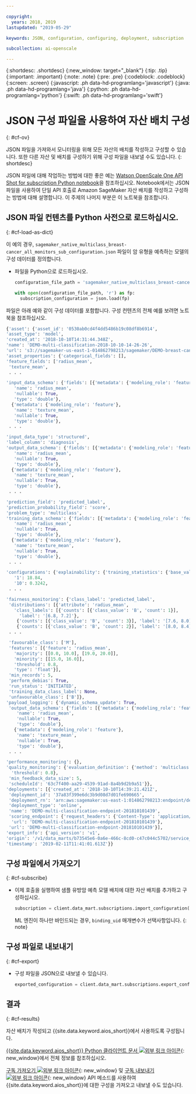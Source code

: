 ```yaml
---

copyright:
  years: 2018, 2019
lastupdated: "2019-05-29"

keywords: JSON, configuration, configuring, deployment, subscription

subcollection: ai-openscale

---
```


{:shortdesc: .shortdesc}
{:new_window: target="_blank"}
{:tip: .tip}
{:important: .important}
{:note: .note}
{:pre: .pre}
{:codeblock: .codeblock}
{:screen: .screen}
{:javascript: .ph data-hd-programlang='javascript'}
{:java: .ph data-hd-programlang='java'}
{:python: .ph data-hd-programlang='python'}
{:swift: .ph data-hd-programlang='swift'}

# JSON 구성 파일을 사용하여 자산 배치 구성
{: #cf-ov}

JSON 파일을 가져와서 모니터링을 위해 모든 자산의 배치를 작성하고 구성할 수 있습니다. 또한 다른 자산 및 배치를 구성하기 위해 구성 파일을 내보낼 수도 있습니다.
{: shortdesc}

JSON 파일에 대해 작업하는 방법에 대한 좋은 예는 [Watson OpenScale One API Shot for subscription Python notebook](https://github.com/pmservice/ai-openscale-tutorials/blob/master/notebooks/Watson%20OpenScale%20One%20API%20Shot%20for%20subscription.ipynb)을 참조하십시오. Notebook에서는 JSON 파일을 사용하여 단일 API 호출로 Amazon SageMaker 자산 배치를 작성하고 구성하는 방법에 대해 설명합니다. 이 주제의 나머지 부분은 이 노트북을 참조합니다.

## JSON 파일 컨텐츠를 Python 사전으로 로드하십시오.
{: #cf-load-as-dict}

이 예의 경우, `sagemaker_native_multiclass_breast-cancer_all_monitors_sub_configuration.json` 파일이 암 유형을 예측하는 모델의 구성 데이터를 정의합니다.

- 파일을 Python으로 로드하십시오.

    ```python
    configuration_file_path = 'sagemaker_native_multiclass_breast-cancer_all_monitors_sub_configuration.json'

  with open(configuration_file_path, 'r') as fp:
      subscription_configuration = json.load(fp)
    ```

파일은 아래 예와 같이 구성 데이터를 포함합니다. 구성 컨텐츠의 전체 예를 보려면 노트북을 참조하십시오.

  ```python
  {'asset': {'asset_id': '0530ab0cd4f4dd5486b19c08df8b6914',
  'asset_type': 'model',
  'created_at': '2018-10-10T14:31:44.348Z',
  'name': 'DEMO-multi-classification-2018-10-10-14-26-26',
  'url': 's3://sagemaker-us-east-1-014862798213/sagemaker/DEMO-breast-cancer-prediction/DEMO-multi-classification-2018-10-10-14-26-26/output/model.tar.gz'},
 'asset_properties': {'categorical_fields': [],
  'feature_fields': ['radius_mean',
   'texture_mean',
   . . .

  'input_data_schema': {'fields': [{'metadata': {'modeling_role': 'feature'},
     'name': 'radius_mean',
     'nullable': True,
     'type': 'double'},
    {'metadata': {'modeling_role': 'feature'},
     'name': 'texture_mean',
     'nullable': True,
     'type': 'double'},
   . . .

  'input_data_type': 'structured',
  'label_column': 'diagnosis',
  'output_data_schema': {'fields': [{'metadata': {'modeling_role': 'feature'},
     'name': 'radius_mean',
     'nullable': True,
     'type': 'double'},
    {'metadata': {'modeling_role': 'feature'},
     'name': 'texture_mean',
     'nullable': True,
     'type': 'double'},
   . . .

  'prediction_field': 'predicted_label',
  'prediction_probability_field': 'score',
  'problem_type': 'multiclass',
  'training_data_schema': {'fields': [{'metadata': {'modeling_role': 'feature'},
     'name': 'radius_mean',
     'nullable': True,
     'type': 'double'},
    {'metadata': {'modeling_role': 'feature'},
     'name': 'texture_mean',
     'nullable': True,
     'type': 'double'},
   . . .

 'configurations': {'explainability': {'training_statistics': {'base_values': {'0': 13.37,
     '1': 18.84,
     '10': 0.3242,
   . . .

  'fairness_monitoring': {'class_label': 'predicted_label',
   'distributions': [{'attribute': 'radius_mean',
     'class_labels': [{'counts': [{'class_value': 'B', 'count': 1}],
       'label': '[6.8, 7.2]'},
      {'counts': [{'class_value': 'B', 'count': 3}], 'label': '[7.6, 8.0]'},
      {'counts': [{'class_value': 'B', 'count': 2}], 'label': '[8.0, 8.4]'},
   . . .

   'favourable_class': ['M'],
   'features': [{'feature': 'radius_mean',
     'majority': [[0.0, 10.0], [19.0, 20.0]],
     'minority': [[15.0, 16.0]],
     'threshold': 0.8,
     'type': 'float'}],
   'min_records': 5,
   'perform_debias': True,
   'run_status': 'INITIATED',
   'training_data_class_label': None,
   'unfavourable_class': ['B']},
  'payload_logging': {'dynamic_schema_update': True,
   'output_data_schema': {'fields': [{'metadata': {'modeling_role': 'feature'},
      'name': 'radius_mean',
      'nullable': True,
      'type': 'double'},
     {'metadata': {'modeling_role': 'feature'},
      'name': 'texture_mean',
      'nullable': True,
      'type': 'double'},
   . . .

  'performance_monitoring': {},
  'quality_monitoring': {'evaluation_definition': {'method': 'multiclass',
    'threshold': 0.8},
   'min_feedback_data_size': 5,
   'scheduleId': '63c7f400-aa29-4539-91ad-8a4b9d2b9a51'}},
 'deployments': [{'created_at': '2018-10-10T14:39:21.421Z',
   'deployment_id': '37a83f399e6dc3b9d08d7d01fe690665',
   'deployment_rn': 'arn:aws:sagemaker:us-east-1:014862798213:endpoint/demo-multi-classification-endpoint-201810101439',
   'deployment_type': 'online',
   'name': 'DEMO-multi-classification-endpoint-201810101439',
   'scoring_endpoint': {'request_headers': {'Content-Type': 'application/json'},
    'url': 'DEMO-multi-classification-endpoint-201810101439'},
   'url': 'DEMO-multi-classification-endpoint-201810101439'}],
 'export_info': {'api_version': 'v1',
  'origin': '/v1/data_marts/b73545e6-0a6e-466c-8cd0-c47c044c5702/service_bindings/bf44cc7f-990d-4942-bfc6-cbcf71a1b78c/subscriptions/0530ab0cd4f4dd5486b19c08df8b6914',
  'timestamp': '2019-02-11T11:41:01.613Z'}}
  ```

## 구성 파일에서 가져오기
{: #cf-subscribe}

- 이제 호출을 실행하여 샘플 유방암 예측 모델 배치에 대한 자산 배치를 추가하고 구성하십시오.

    ```python
    subscription = client.data_mart.subscriptions.import_configuration(binding_uid=binding_uid, configuration_data=subscription_configuration)
    ```

  ML 엔진이 하나만 바인드되는 경우, `binding_uid` 매개변수가 선택사항입니다.
  {: note}

## 구성 파일로 내보내기
{: #cf-export}

- 구성 파일을 JSON으로 내보낼 수 있습니다.

    ```python
    exported_configuration = client.data_mart.subscriptions.export_configuration(binding_uid=binding_uid, subscription_uid=subscription.uid)
    ```

## 결과
{: #cf-results}

자산 배치가 작성되고 {{site.data.keyword.aios_short}}에서 사용하도록 구성됩니다.

[{{site.data.keyword.aios_short}} Python 클라이언트 문서 ![외부 링크 아이콘](../../icons/launch-glyph.svg "외부 링크 아이콘")](http://ai-openscale-python-client-dev.mybluemix.net/#subscriptions){: new_window}에서 전체 정보를 참조하십시오.

[구독 가져오기 ![외부 링크 아이콘](../../icons/launch-glyph.svg "외부 링크 아이콘")](https://{DomainName}/apidocs/ai-openscale#import-subscription){: new_window} 및 [구독 내보내기 ![외부 링크 아이콘](../../icons/launch-glyph.svg "외부 링크 아이콘")](https://{DomainName}/apidocs/ai-openscale#export-subscription){: new_window} API 메소드를 사용하여 {{site.data.keyword.aios_short}}에 대한 구성을 가져오고 내보낼 수도 있습니다.
